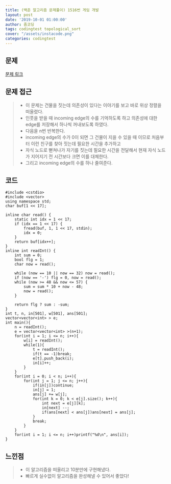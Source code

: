 ```yaml
---
title: (백준 알고리즘 문제풀이) 1516번 게임 개발
layout: post
date: '2019-10-01 01:00:00'
author: 줌코딩
tags: codingtest topological_sort
cover: "/assets/instacode.png"
categories: codingtest
---
```


## 문제

[문제 링크](https://www.acmicpc.net/problem/1516)

## 문제 접근

>* 이 문제는 건물을 짓는데 의존성이 있다는 이야기를 보고 바로 위상 정렬을 떠올렸다.
>* 인풋을 받을 때 incoming edge의 수를 기억하도록 하고 의존성에 대한 edge를 저장해서 하나씩 꺼내보도록 하였다.
>* 다음을 n번 반복한다.
>* incoming edge의 수가 0이 되면 그 건물이 지을 수 있을 때 이므로 처음부터 이런 친구를 찾아 짓는데 필요한 시간을 추가하고
>* 자식 노드로 뻗쳐나가 자기를 짓는데 필요한 시간을 전달해서 현재 자식 노드가 지어지기 전 시간보다 크면 이를 대체한다.  
>* 그리고 incoming edge의 수를 하나 줄여준다.

## 코드

    #include <cstdio>
    #include <vector>
    using namespace std;
    char buf[1 << 17];

    inline char read() {
        static int idx = 1 << 17;
        if (idx == 1 << 17) {
            fread(buf, 1, 1 << 17, stdin);
            idx = 0;
        }
        return buf[idx++];
    }
    inline int readInt() {
        int sum = 0;
        bool flg = 1;
        char now = read();

        while (now == 10 || now == 32) now = read();
        if (now == '-') flg = 0, now = read();
        while (now >= 48 && now <= 57) {
            sum = sum * 10 + now - 48;
            now = read();
        }

        return flg ? sum : -sum;
    }
    int t, n, in[501], w[501], ans[501];
    vector<vector<int> > e;
    int main(){
        n = readInt();
        e = vector<vector<int> >(n+1);
        for(int i = 1; i <= n; i++){
            w[i] = readInt();
            while(1){
                t = readInt();
                if(t == -1)break;
                e[t].push_back(i);
                in[i]++;
            }
        }
        for(int i = 0; i < n; i++){
            for(int j = 1; j <= n; j++){
                if(in[j])continue;
                in[j] = 1;
                ans[j] += w[j];
                for(int k = 0; k < e[j].size(); k++){
                    int next = e[j][k];
                    in[next] --;
                    if(ans[next] < ans[j])ans[next] = ans[j];
                }
                break;
            }
        }
        for(int i = 1; i <= n; i++)printf("%d\n", ans[i]);
    }

## 느낀점

>* 이 알고리즘을 떠올리고 10분만에 구현해냈다.
>* 빠르게 실수없이 알고리즘을 완성해낼 수 있어서 좋았다!
